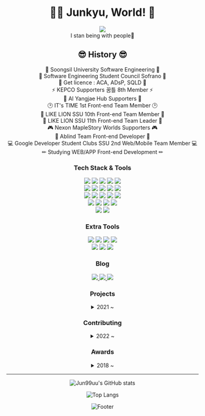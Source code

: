<div align="center">
<h1 align="center">👩‍🚀 Junkyu, World! 🚀</h1>
<img src="https://user-images.githubusercontent.com/44965706/155652608-c81785e2-6bfe-435f-ae25-79d5787e8946.gif"/><br/>
I stan being with people💜

## 😎 History 😎

🏫 Soongsil University Software Engineering 🏫 <br/>
🎵 Software Engineering Student Council Sofrano 🎵 <br/>
📃 Get licence : ACA, ADsP, SQLD 📃 <br/>
⚡ KEPCO Supporters 꿈틀 8th Member ⚡ <br/>
🤖 AI Yangjae Hub Supporters 🤖 <br/>
🕑 IT's TIME 1st Front-end Team Member 🕑 <br/>
🦁 LIKE LION SSU 10th Front-end Team Member 🦁 <br/>
🦁 LIKE LION SSU 11th Front-end Team Leader 🦁 <br/>
🎮️ Nexon MapleStory Worlds Supporters 🎮️ <br/>
🎨 Ablind Team Front-end Developer 🎨 <br/>
💻 Google Developer Student Clubs SSU 2nd Web/Mobile Team Member 💻 <br/>
✏ Studying WEB/APP Front-end Development ✏ <br/>


### Tech Stack & Tools

<p>
  <img src="https://img.shields.io/badge/HTML5-E34F26?style=plastic-square&logo=HTML5&logoColor=white"/>
  <img src="https://img.shields.io/badge/JavaScript-F7DF1E?style=plastic-square&logo=JavaScript&logoColor=white"/>
  <img src="https://img.shields.io/badge/TypeScript-3178C6?style=plastic-square&logo=TypeScript&logoColor=white"/>
  <img src="https://img.shields.io/badge/CSS3-1572B6?style=plastic-square&logo=CSS3&logoColor=white"/>
  <img src="https://img.shields.io/badge/SCSS-CC6699?style=plastic-square&logo=Sass&logoColor=white"/><br/>
  <img src="https://img.shields.io/badge/React-61DAFB?style=plastic-square&logo=React&logoColor=white"/>
  <img src="https://img.shields.io/badge/Next.js-000000?style=plastic-square&logo=Next.js&logoColor=white"/>
  <img src="https://img.shields.io/badge/Electron-47848F?style=plastic-square&logo=Electron&logoColor=white"/>
  <img src="https://img.shields.io/badge/React Native-2D3E50?style=plastic-square&logo=React&logoColor=white"/>
  <img src="https://img.shields.io/badge/Flutter-02569B?style=plastic-square&logo=Flutter&logoColor=white"/><br/>
  <img src="https://img.shields.io/badge/Storybook-FF4785?style=plastic-square&logo=Storybook&logoColor=white"/>
  <img src="https://img.shields.io/badge/Jest-C21325?style=plastic-square&logo=Jest&logoColor=white"/>
  <img src="https://img.shields.io/badge/Redux-764ABC?style=plastic-square&logo=Redux&logoColor=white"/>
  <img src="https://img.shields.io/badge/Recoil-0075EB?style=plastic-square&logo=React&logoColor=white"/>
  <img src="https://img.shields.io/badge/React Query-FF4154?style=plastic-square&logo=React Query&logoColor=white"/><br/>
  <img src="https://img.shields.io/badge/Android-3DDC84?style=plastic&logo=Android&logoColor=white"/>
  <img src="https://img.shields.io/badge/AndroidStudio-3DDC84?style=plastic&logo=Android Studio&logoColor=white"/>
  <img src="https://img.shields.io/badge/Java-007396?style=plastic&logo=Java&logoColor=white"/>
  <img src="https://img.shields.io/badge/Kotlin-7F52FF?style=plastic-square&logo=Kotlin&logoColor=white"/><br/>
  <img src="https://img.shields.io/badge/Lua-2C2D72?style=plastic-square&logo=Lua&logoColor=white"/>
  <img src="https://img.shields.io/badge/Firebase-FFCA28?style=plastic-square&logo=Firebase&logoColor=white"/><br/>

</p>

### Extra Tools

<p>
  <img src="https://img.shields.io/badge/GitHub-181717?style=plastic&logo=GitHub&logoColor=white"/>
  <img src="https://img.shields.io/badge/Notion-000000?style=plastic&logo=Notion&logoColor=white"/>
  <img src="https://img.shields.io/badge/Slack-4A154B?style=plastic&logo=Slack&logoColor=white"/>
  <img src="https://img.shields.io/badge/Figma-F24E1E?style=plastic&logo=Figma&logoColor=white"/><br/>
  <img src="https://img.shields.io/badge/AdobePhotoshop-31A8FF?style=plastic&logo=Adobe Photoshop&logoColor=white"/>
  <img src="https://img.shields.io/badge/AdobeXD-FF61F6?style=plastic&logo=Adobe XD&logoColor=white"/>
  <img src="https://img.shields.io/badge/PowerPoint-B7472A?style=plastic&logo=Microsoft PowerPoint&logoColor=white"/>
</p>

### Blog

<p>
  <a href="https://blog.naver.com/igun0423">
    <img src="https://img.shields.io/badge/Kyulog-03C75A?style=plastic&logo=Naver&logoColor=white"/>
  </a>
  <a href="https://velog.io/@igun0423">
    <img src="https://img.shields.io/badge/Kyulog-20C997?style=plastic&logo=Velog&logoColor=white"/>
  </a>
  <a href="https://www.instagram.com/99uu_u/">
    <img src="https://img.shields.io/badge/InstaKyuram-E4405F?style=plastic&logo=Instagram&logoColor=white"/>
  </a>
</p>

### Projects
<details>
<summary>2021 ~</summary>
<div markdown="1">

|프로젝트명|개발 기간|규모|완료 여부|
|------|---|---|---|
|[AI 양재 허브 별자리 테스트](https://github.com/Jun99uu/ConstellationTestWeb)|2021. 10|`Toy Project`|**`Completed`**|
|[Art In Dance](https://github.com/Jun99uu/Art_In_Dance)|2021. 11 ~ 2021. 12|`Toy Project`|**`Completed`**|
|[전부네덕](https://github.com/Jun99uu/JBND)|2022. 02|`Toy Project`|**`Completed`**|
|[Booklog with SWYG](https://github.com/Jun99uu/Book-log-Frontend-2)|2022. 09 ~ 2022. 12|**`Team Project`**|**`Completed`**|
|[짐꾼](https://github.com/Jun99uu/Software_Frontend)|2022. 03 ~ 2022. 07|**`Team Project`**|**`Completed`**|
|[PLOVO](https://github.com/Jun99uu/PLOVO_frontend)|2022. 08 ~ 2022. 09|**`Team Project`**|**`Completed`**|
|[Novelism](https://github.com/Jun99uu/osogi2jo)|2022. 09 ~ 2022. 12|**`Team Project`**|**`Completed`**|
|[HOROS OCLAUR](https://github.com/Jun99uu/horos-ocular)|2022. 09 ~ 2022. 12|**`Team Project`**|**`Completed`**|
|[FITBACK](https://github.com/Jun99uu/FITBACK-Frontend)|2022. 10 ~ 2022. 12|**`Team Project`**|**`Completed`**|
|[Talk Me Merry Christmas](https://github.com/Jun99uu/TalkMeMerryChristmas)|2022. 11|**`Team Project`**|**`Completed`**|
|[Term Term]()|2022. 12 ~ |**`Team Project`**|`In Progress`|
|[Huggy]()|2023. 01 ~ |**`Team Project`**|`In Progress`|

</div>
</details>

### Contributing
<details>
<summary>2022 ~</summary>
<div markdown="1">

|저장소|참여 기간|소속|완료 여부|
|------|---|---|---|
|[CS 지식 저장소](https://github.com/gdsc-ssu/cs-study)|2022. 10 ~ |**`GDSC SSU`**|`In Progress`|
|[숨 참고 JS DEEP DIVE](https://github.com/Jun99uu/JS-Deep-Dive)|2023. 01 ~ |**`SSU LIKE LION 10th`**|`In Progress`|

</div>
</details>

### Awards
<details>
<summary>2018 ~</summary>
<div markdown="1">

|상명|수상일|비고|
|------|---|---|
|**한국 IT정책경영학회 학술대회 우수상**|2018. 12. 12||
|**2019 유니브 엑스포 우수상**|2019. 06. 02|한국 전력 서포터즈<br/>`대학생 연합 기획 봉사동아리 꿈틀` 수상|
|**AI 양재 허브 우수 서포터즈 상**|2021. 12. 21||
|**대학생 연합 IT 동아리 잇츠타임 팀 MVP 상**|2022. 07. 30||
|**건국대학교 캠퍼스타운<br/>2022 K-이노스 캠퍼스타운 우수상**|2022. 08. 26|`Ablind` 수상|
|**숭실대학교 슈퍼스타 창업경진대회 우수상**|2022. 10. 28|`Ablind` 수상|

</div>
</details>
  
<hr/>


<p>

![Jun99uu's GitHub stats](https://github-readme-stats.vercel.app/api?username=Jun99uu&show_icons=true&theme=onedark)

![Top Langs](https://github-readme-stats.vercel.app/api/top-langs/?username=Jun99uu&layout=compact)

</p>

![Footer](https://capsule-render.vercel.app/api?type=waving&color=auto&height=200&section=footer)
</div>


<!--
**Jun99uu/Jun99uu** is a ✨ _special_ ✨ repository because its `README.md` (this file) appears on your GitHub profile.

Here are some ideas to get you started:

- 🔭 I’m currently working on ...
- 🌱 I’m currently learning ...
- 👯 I’m looking to collaborate on ...
- 🤔 I’m looking for help with ...
- 💬 Ask me about ...
- 📫 How to reach me: ...
- 😄 Pronouns: ...
- ⚡ Fun fact: ...
-->

